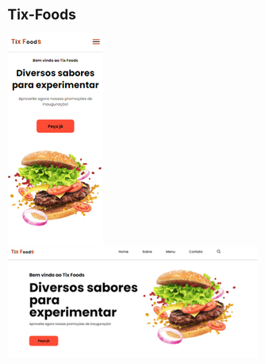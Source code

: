 # Tix-Foods
<img src = "https://github.com/Thaiis-Cortes/Tix-Foods/blob/master/img/cellphone.PNG?raw=true">
<img src ="https://github.com/Thaiis-Cortes/Tix-Foods/blob/master/img/computer.PNG?raw=true">

